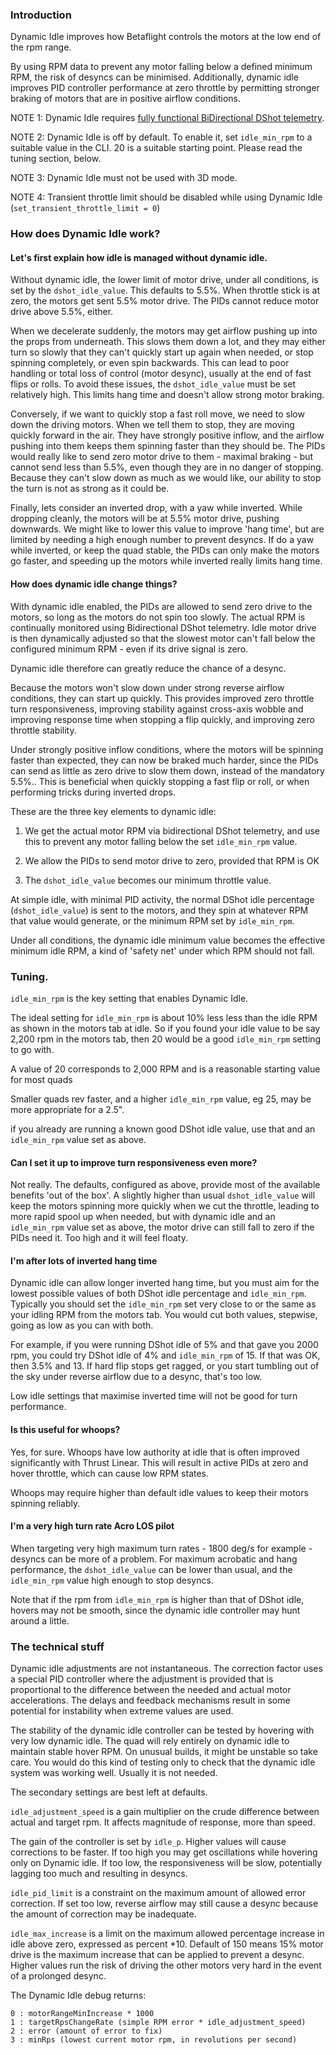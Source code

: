 ### Introduction

Dynamic Idle improves how Betaflight controls the motors at the low end of the rpm range.

By using RPM data to prevent any motor falling below a defined minimum RPM, the risk of desyncs can be minimised.  Additionally, dynamic idle improves PID controller performance at zero throttle by permitting stronger braking of motors that are in positive airflow conditions.  

NOTE 1:  Dynamic Idle requires [fully functional BiDirectional DShot telemetry](https://github.com/betaflight/betaflight/wiki/Bidirectional-DSHOT-and-RPM-Filter).  

NOTE 2: Dynamic Idle is off by default.  To enable it, set `idle_min_rpm` to a suitable value in the CLI.  20 is a suitable starting point.  Please read the tuning section, below.

NOTE 3: Dynamic Idle must not be used with 3D mode.

NOTE 4: Transient throttle limit should be disabled while using Dynamic Idle (`set_transient_throttle_limit = 0`)


### How does Dynamic Idle work?

#### Let's first explain how idle is managed without dynamic idle.  

Without dynamic idle, the lower limit of motor drive, under all conditions, is set by the `dshot_idle_value`. This defaults to 5.5%.   When throttle stick is at zero, the motors get sent 5.5% motor drive.  The PIDs cannot reduce motor drive above 5.5%, either. 

When we decelerate suddenly, the motors may get airflow pushing up into the props from underneath.  This slows them down a lot, and they may either turn so slowly that they can't quickly start up again when needed, or stop spinning completely, or even spin backwards.  This can lead to poor handling or total loss of control (motor desync), usually at the end of fast flips or rolls.  To avoid these issues, the `dshot_idle_value` must be set relatively high.  This limits hang time and doesn't allow strong motor braking.

Conversely, if we want to quickly stop a fast roll move, we need to slow down the driving motors.  When we tell them to stop, they are moving quickly forward in the air.  They  have strongly positive inflow, and the airflow pushing into them keeps them spinning faster than they should be.  The PIDs would really like to send zero motor drive to them - maximal braking - but cannot send less than 5.5%, even though they are in no danger of stopping.  Because they can't slow down as much as we would like, our ability to stop the turn is not as strong as it could be.

Finally, lets consider an inverted drop, with a yaw while inverted.  While dropping cleanly, the motors will be at 5.5% motor drive, pushing downwards.  We might like to lower this value to improve 'hang time', but are limited by needing a high enough number to prevent desyncs.  If do a yaw while inverted, or keep the quad stable, the PIDs can only make the motors go faster, and speeding up the motors while inverted really limits hang time.

#### How does dynamic idle change things?

With dynamic idle enabled, the PIDs are allowed to send zero drive to the motors, so long as the motors do not spin too slowly.  The actual RPM is continually monitored using Bidirectional DShot telemetry.  Idle motor drive is then dynamically adjusted so that the slowest motor can't fall below the configured minimum RPM - even if its drive signal is zero.

Dynamic idle therefore can greatly reduce the chance of a desync.

Because the motors won't slow down under strong reverse airflow conditions, they can start up quickly.  This provides improved zero throttle turn responsiveness, improving stability against cross-axis wobble and improving response time when stopping a flip quickly, and improving zero throttle stability.

Under strongly positive inflow conditions, where the motors will be spinning faster than expected, they can now be braked much harder, since the PIDs can send as little as zero drive to slow them down, instead of the mandatory 5.5%..  This is beneficial when quickly stopping a fast flip or roll, or when performing tricks during inverted drops.  

These are the three key elements to dynamic idle:

1.  We get the actual motor RPM via bidirectional DShot telemetry, and use this to prevent any motor falling below the set `idle_min_rpm` value.  

2.  We allow the PIDs to send motor drive to zero, provided that RPM is OK

3.  The `dshot_idle_value` becomes our minimum throttle value.

At simple idle, with minimal PID activity, the normal DShot idle percentage (`dshot_idle_value`) is sent to the motors, and they spin at whatever RPM that value would generate, or the minimum RPM set by `idle_min_rpm`.  

Under all conditions, the dynamic idle minimum value becomes the effective minimum idle RPM, a kind of 'safety net' under which RPM should not fall.  

### Tuning.

`idle_min_rpm` is the key setting that enables Dynamic Idle.

The ideal setting for `idle_min_rpm` is about 10% less less than the idle RPM as shown in the motors tab at idle.  So if you found your idle value to be say 2,200 rpm in the motors tab, then 20 would be a good `idle_min_rpm` setting to go with.

A value of 20 corresponds to 2,000 RPM and is a reasonable starting value for most quads

Smaller quads rev faster, and a higher `idle_min_rpm` value, eg 25, may be more appropriate for a 2.5".

if you already are running a known good DShot idle value, use that and an `idle_min_rpm` value set as above.

#### Can I set it up to improve turn responsiveness even more?

Not really.  The defaults, configured as above, provide most of the available benefits 'out of the box'.  A slightly higher than usual `dshot_idle_value` will keep the motors spinning more quickly when we cut the throttle, leading to more rapid spool up when needed, but with dynamic idle and an `idle_min_rpm` value set as above, the motor drive can still fall to zero if the PIDs need it.  Too high and it will feel floaty.

#### I'm after lots of inverted hang time

Dynamic idle can allow longer inverted hang time, but you must aim for the lowest possible values of both DShot idle percentage and `idle_min_rpm`.  Typically you should set the `idle_min_rpm` set very close to or the same as your idling RPM from the motors tab.  You would cut both values, stepwise, going as low as you can with both.

For example, if you were running DShot idle of 5% and that gave you 2000 rpm, you could try DShot idle of 4% and `idle_min_rpm` of 15.  If that was OK, then 3.5% and 13.  If hard flip stops get ragged, or you start tumbling out of the sky under reverse airflow due to a desync, that's too low.

Low idle settings that maximise inverted time will not be good for turn performance.


#### Is this useful for whoops?

Yes, for sure.  Whoops have low authority at idle that is often improved significantly with Thrust Linear.  This will result in active PIDs at zero and hover throttle, which can cause low RPM states. 

Whoops may require higher than default idle values to keep their motors spinning reliably.


#### I'm a very high turn rate Acro LOS pilot

When targeting very high maximum turn rates - 1800 deg/s for example - desyncs can be more of a problem.  For maximum acrobatic and hang performance, the `dshot_idle_value` can be lower than usual, and the `idle_min_rpm` value high enough to stop desyncs.  

Note that if the rpm from `idle_min_rpm` is higher than that of DShot idle, hovers may not be smooth, since the dynamic idle controller may hunt around a little.


### The technical stuff

Dynamic idle adjustments are not instantaneous.  The correction factor uses a special PID controller where the adjustment is provided that is proportional to the difference between the needed and actual motor accelerations.  The delays and feedback mechanisms result in some potential for instability when extreme values are used.  

The stability of the dynamic idle controller can be tested by hovering with very low dynamic idle.  The quad will rely entirely on dynamic idle to maintain stable hover RPM.  On unusual builds, it might be unstable so take care.  You would do this kind of testing only to check that the dynamic idle system was working well.  Usually it is not needed.

The secondary settings are best left at defaults.

`idle_adjustment_speed` is a gain multiplier on the crude difference between actual and target rpm.  It affects magnitude of response, more than speed.

The gain of the controller is set by `idle_p`.  Higher values will cause corrections to be faster.  If too high you may get oscillations while hovering only on Dynamic idle.  If too low, the responsiveness will be slow, potentially lagging too much and resulting in desyncs.

`idle_pid_limit` is a constraint on the maximum amount of allowed error correction.  If set too low, reverse airflow may still cause a desync because the amount of correction may be inadequate.  

`idle_max_increase` is a limit on the maximum allowed percentage increase in idle above zero, expressed as percent *10.  Default of 150 means 15% motor drive is the maximum increase that can be applied to prevent a desync.  Higher values run the risk of driving the other motors very hard in the event of a prolonged desync.

The Dynamic Idle debug returns:

    0 : motorRangeMinIncrease * 1000
    1 : targetRpsChangeRate (simple RPM error * idle_adjustment_speed)
    2 : error (amount of error to fix)
    3 : minRps (lowest current motor rpm, in revolutions per second)


